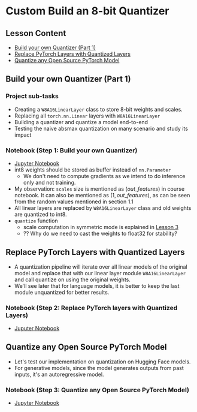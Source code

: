 # Custom Build an 8-bit Quantizer

## Lesson Content

- [Build your own Quantizer (Part 1)](#build-your-own-quantizer-part-1)
- [Replace PyTorch Layers with Quantized Layers](#replace-pytorch-layers-with-quantized-layers)
- [Quantize any Open Source PyTorch Model](#quantize-any-open-source-pytorch-model)

## Build your own Quantizer (Part 1)

### Project sub-tasks

- Creating a `W8A16LinearLayer` class to store 8-bit weights and scales.
- Replacing all `torch.nn.Linear` layers with `W8A16LinearLayer`
- Building a quantizer and quantize a model end-to-end
- Testing the naive absmax quantization on many scenario and study its impact

### Notebook (Step 1: Build your own Quantizer)

- [Jupyter Notebook](../code/L4_building_quantizer_custom_quantizer.ipynb)
- int8 weights should be stored as buffer instead of `nn.Parameter`
  - We don't need to compute gradients as we intend to do inference only and not training.
- My observation: `scales` size is mentioned as $(out\_features)$ in course notebook. It can also be mentioned as $(1, out\_features)$, as can be seen from the random values mentioned in section 1.1
- All linear layers are replaced by `W8A16LinearLayer` class and old weights are quantized to int8.
- `quantize` function
  - scale computation in symmetric mode is explained in [Lesson 3](./Lesson_3.md#linear-quantization-mode)
  - ?? Why do we need to cast the weights to float32 for stability?

## Replace PyTorch Layers with Quantized Layers

- A quantization pipeline will iterate over all linear models of the original model and replace that with our linear layer module `W8A16LinearLayer` and call quantize on using the original weights.
- We'll see later that for language models, it is better to keep the last module unquantized for better results.

### Notebook (Step 2: Replace PyTorch layers with Quantized Layers)

- [Juputer Notebook](../code/L4_building_quantizer_replace_layers.ipynb)

## Quantize any Open Source PyTorch Model

- Let's test our implementation on quantization on Hugging Face models.
- For generative models, since the model generates outputs from past inputs, it's an autoregressive model.

### Notebook (Step 3: Quantize any Open Source PyTorch Model)

- [Jupyter Notebook](../code/L4_building_quantizer_quantize_models.ipynb)
